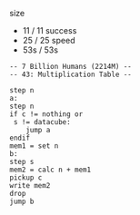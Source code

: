 
size
* 11 / 11
success
* 25 / 25
speed
* 53s / 53s

```
-- 7 Billion Humans (2214M) --
-- 43: Multiplication Table --

step n
a:
step n
if c != nothing or
 s != datacube:
	jump a
endif
mem1 = set n
b:
step s
mem2 = calc n + mem1
pickup c
write mem2
drop
jump b



```
